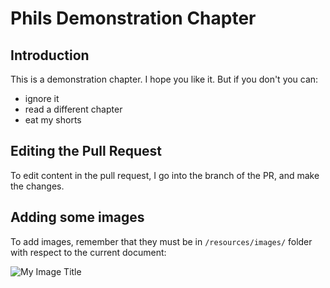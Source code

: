 # Phils Demonstration Chapter

## Introduction

This is a demonstration chapter. I hope you like it. 
But if you don't you can:

- ignore it
- read a different chapter
- eat my shorts

## Editing the Pull Request

To edit content in the pull request, I go into the branch of the PR, and make the changes.

## Adding some images

To add images, remember that they must be in `/resources/images/` folder with respect to the current document:

![My Image Title](/resources/images/phil01.png)
